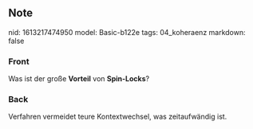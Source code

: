 ## Note
nid: 1613217474950
model: Basic-b122e
tags: 04_koheraenz
markdown: false

### Front
Was ist der große <b>Vorteil</b> von <b>Spin-Locks</b>?

### Back
Verfahren vermeidet teure Kontextwechsel, was zeitaufwändig ist.
